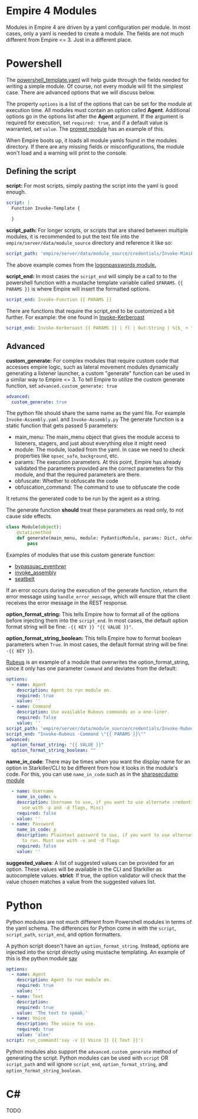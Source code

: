 Empire 4 Modules
================

Modules in Empire 4 are driven by a yaml configuration per module.
In most cases, only a yaml is needed to create a module. The fields are not much different from Empire <= 3. Just in a different place.

# Powershell

The [powershell_template.yaml](../empire/server/modules/powershell_template.yaml) will help guide through the fields needed for writing a simple module.
Of course, not every module will fit the simplest case. There are advanced options that we will discuss below.

The property `options` is a list of the options that can be set for the module at execution time.
All modules must contain an option called **Agent**. Additional options go in the options list after the **Agent** argument.
If the argument is required for execution, set `required: true`, and if a default value is warranted, set `value`.
The [prompt module](../empire/server/modules/powershell/collection/prompt.yaml) has an example of this.

When Empire boots up, it loads all module yamls found in the modules directory. If there are any missing fields or misconfigurations, the module won't load and a warning will print to the console.

##  Defining the script
**script:** For most scripts, simply pasting the script into the yaml is good enough.
```yaml
script: |
  Function Invoke-Template {
  
  }
```

**script_path:** For longer scripts, or scripts that are shared between multiple modules,
it is recommended to put the text file into the `empire/server/data/module_source` directory and reference it like so:
```yaml
script_path: 'empire/server/data/module_source/credentials/Invoke-Mimikatz.ps1'
```
The above example comes from the [logonpasswords module.](../empire/server/modules/powershell/credentials/mimikatz/logonpasswords.yaml)


**script_end:** In most cases the `script_end` will simply be a call to to the powershell function with a mustache template variable called `$PARAMS`.
`{{ PARAMS }}` is where Empire will insert the formatted options.
```yaml
script_end: Invoke-Function {{ PARAMS }}
```

There are functions that require the script_end to be customized a bit further. For example: the one found in [Invoke-Kerberoast](../empire/server/modules/powershell/credentials/invoke_kerberoast.yaml)
```yaml
script_end: Invoke-Kerberoast {{ PARAMS }} | fl | Out-String | %{$_ + "`n"};"`nInvoke-Kerberoast completed!
```

## Advanced
**custom_generate:** For complex modules that require custom code that accesses empire logic, such as lateral movement modules dynamically generating a listener launcher,
a custom "generate" function can be used in a similar way to Empire <= 3.
To tell Empire to utilize the custom generate function, set `advanced.custom_generate: true`
```yaml
advanced:
  custom_generate: true
```

The python file should share the same name as the yaml file. For example `Invoke-Assembly.yaml` and `Invoke-Assembly.py`
The generate function is a static function that gets passed 5 parameters:
- main_menu: The main_menu object that gives the module access to listeners, stagers, and just about everything else it might need
- module: The module, loaded from the yaml. In case we need to check properties like `opsec_safe`, `background`, etc.
- params: The execution parameters. At this point, Empire has already validated the parameters provided are the correct parameters for this module, and that the required parameters are there.
- obfuscate: Whether to obfuscate the code
- obfuscation_command: The command to use to obfuscate the code

It returns the generated code to be run by the agent as a string.

The generate function **should** treat these parameters as read only, to not cause side effects.
```python
class Module(object):
    @staticmethod
    def generate(main_menu, module: PydanticModule, params: Dict, obfuscate: bool = False, obfuscation_command: str = "") -> Tuple[Optiona[str], Optional[str]]:
        pass
```
Examples of modules that use this custom generate function:
- [bypassuac_eventvwr](../empire/server/modules/powershell/privesc/bypassuac_eventvwr.py)
- [invoke_assembly](../empire/server/modules/powershell/code_execution/invoke_assembly.py)
- [seatbelt](../empire/server/modules/powershell/situational_awareness/host/seatbelt.py)

If an error occurs during the execution of the generate function, return the error message using `handle_error_message`, which will ensure that
the client receives the error message in the REST response.

**option_format_string:** This tells Empire how to format all of the options before injecting them into the `script_end`.
In most cases, the default option format string will be fine: `-{{ KEY }} "{{ VALUE }}"`.

**option_format_string_boolean:** This tells Empire how to format boolean parameters when `True`.
In most cases, the default format string will be fine: `-{{ KEY }}`.

[Rubeus](../empire/server/modules/powershell/credentials/rubeus.yaml) is an example of a module that overwrites the option_format_string, since it only has one parameter `Command` and deviates from the default:
```yaml
options:
  - name: Agent
    description: Agent to run module on.
    required: true
    value: ''
  - name: Command
    description: Use available Rubeus commands as a one-liner.
    required: false
    value: ''
script_path: 'empire/server/data/module_source/credentials/Invoke-Rubeus.ps1'
script_end: "Invoke-Rubeus -Command \"{{ PARAMS }}\""
advanced:
  option_format_string: "{{ VALUE }}"
  option_format_string_boolean: ""
```

**name_in_code**: There may be times when you want the display name for an option in Starkiller/CLI to be different from how it looks in the module's code.
For this, you can use `name_in_code` such as in the [sharpsecdump module](../empire/server/modules/powershell/credentials/sharpsecdump.yaml)
```yaml
  - name: Username
    name_in_code: u
    description: Username to use, if you want to use alternate credentials to run. Must
      use with -p and -d flags, Misc)
    required: false
    value: ''
  - name: Password
    name_in_code: p
    description: Plaintext password to use, if you want to use alternate credentials
      to run. Must use with -u and -d flags
    required: false
    value: ''
```

**suggested_values**: A list of suggested values can be provided for an option.
These values will be available in the CLI and Starkiller as autocomplete values.
**strict**: If true, the option validator will check that the value chosen matches a value from
the suggested values list.

# Python
Python modules are not much different from Powershell modules in terms of the yaml schema.
The differences for Python come in with the `script`, `script_path`, `script_end`, and option formatters.

A python script doesn't have an `option_format_string`. Instead, options are injected into the script directly using mustache templating.
An example of this is the python module [say](../empire/server/modules/python/trollsploit/osx/say.yaml)
```yaml
options:
  - name: Agent
    description: Agent to run module on.
    required: true
    value: ''
  - name: Text
    description:
    required: true
    value: 'The text to speak.'
  - name: Voice
    description: The voice to use.
    required: true
    value: 'alex'
script: run_command('say -v {{ Voice }} {{ Text }}')
```
Python modules also support the `advanced.custom_generate` method of generating the script.
Python modules can be used with `script` OR `script_path` and will ignore `script_end`, `option_format_string`, and `option_format_string_boolean`.

# C#
TODO

<!--TODO Mention the new config for retaining last value-->
